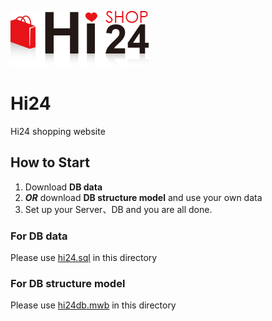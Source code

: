 ![TradMark]
# Hi24
Hi24 shopping website
## How to Start
 1. Download **DB data**
 2. **_OR_** download **DB structure model** and use your own data
 3. Set up your Server、DB and you are all done.

### For DB data
Please use [hi24.sql] in this directory

### For DB structure model
Please use [hi24db.mwb] in this directory



[hi24.sql]:https://github.com/shaoyulan/Hi24/blob/master/hi24.sql
[hi24db.mwb]:https://github.com/shaoyulan/Hi24/blob/master/hi24db.mwb
[TradMark]:https://github.com/shaoyulan/Hi24/blob/master/images/in_img/logo.png
